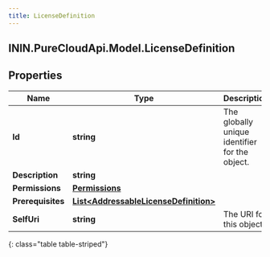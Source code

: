 ```yaml
---
title: LicenseDefinition
---
```

## ININ.PureCloudApi.Model.LicenseDefinition

## Properties

|Name | Type | Description | Notes|
|------------ | ------------- | ------------- | -------------|
| **Id** | **string** | The globally unique identifier for the object. | [optional] |
| **Description** | **string** |  | [optional] |
| **Permissions** | [**Permissions**](Permissions.html) |  | [optional] |
| **Prerequisites** | [**List&lt;AddressableLicenseDefinition&gt;**](AddressableLicenseDefinition.html) |  | [optional] |
| **SelfUri** | **string** | The URI for this object | [optional] |
{: class="table table-striped"}


